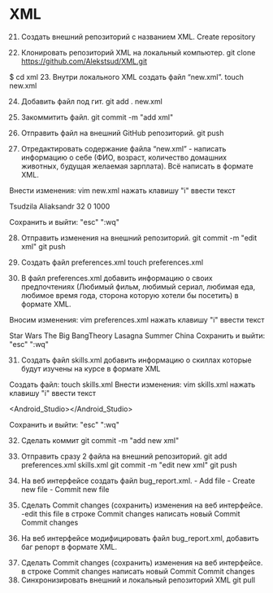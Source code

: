 # XML

 21. Создать внешний репозиторий c названием XML.               Create repository

 22. Клонировать репозиторий XML на локальный компьютер.   git clone https://github.com/Alekstsud/XML.git

$ cd xml 
 23. Внутри локального XML создать файл “new.xml”.  touch new.xml

 24. Добавить файл под гит.    git add . new.xml
 25. Закоммитить файл.       git commit -m "add xml"

 26. Отправить файл на внешний GitHub репозиторий.  git push
 
 27. Отредактировать содержание файла “new.xml” - написать информацию о себе (ФИО, возраст, количество домашних животных, будущая желаемая зарплата). Всё написать в формате XML.

Внести изменения: vim new.xml
нажать клавишу "i" ввести текст

<new>
 <name>Tsudzila Aliaksandr</name>
 <age>32</age>
 <pets>0</pets>
 <future_desired_salary>1000</future_desired_salary>
</new>

Cохранить и выйти: "esc" ":wq"

28. Отправить изменения на внешний репозиторий.   git commit -m "edit xml"
                                                  git push
 
29. Создать файл preferences.xml       touch preferences.xml

30. В файл preferences.xml добавить информацию о своих предпочтениях (Любимый фильм, любимый сериал, любимая еда, любимое время года, сторона которую хотели бы посетить) в формате XML.
  
Вносим изменения: vim preferences.xml
нажать клавишу "i" ввести текст

<preferences>
 <favorite_movie>Star Wars</Favorite_movie>
 <favorite_series>The Big BangTheory</Favorite_series>
 <favorite_food>Lasagna</favorite_food>
 <favorite_time_of_year>Summer</favorite_time_of_year>
 <country_you_like_to_visit>China</country_you_like_to_visit>
</preferences>
Cохранить и выйти: "esc" ":wq"

 31. Создать файл skills.xml добавить информацию о скиллах которые будут изучены на курсе в формате XML 

Создать файл: touch skills.xml
Внести изменения: vim skills.xml
нажать клавишу "i" ввести текст

<skills>

 <Googling></Googling>
 <Postman></Postman>
 <Git></Git>
 <Charles></Charles>
 <Jmeter></Jmeter>
 <Android_Studio></Android_Studio>

</skills>

Cохранить и выйти: "esc" ":wq"

 32. Сделать коммит        git commit -m "add new xml"

 33. Отправить сразу 2 файла на внешний репозиторий.
                                                     git add preferences.xml  skills.xml
                                                     git commit -m "edit new xml"
                                                     git push

 34. На веб интерфейсе создать файл bug_report.xml.         - Add file
							    - Create new file
							    - Commit new file
 35. Сделать Commit changes (сохранить) изменения на веб интерфейсе. -edit this file
                                                                     в строке Commit changes написать новый Commit
                                                                     Commit changes

 36. На веб интерфейсе модифицировать файл bug_report.xml, добавить баг репорт в формате XML.

<Summary></Summary>
<Description>
    <Steps_to_reproduce></Steps_to_reproduce>
    <Expected_Results></Expected_Results>
    <Actual_Results></Actual_Results>
    <Reproducibility></Reproducibility>
    <Environment></Environment>
</Description>

 37. Сделать Commit changes (сохранить) изменения на веб интерфейсе.    в строке Commit changes написать новый Commit
                                                                     Commit changes
 38. Синхронизировать внешний и локальный репозиторий XML   git pull
